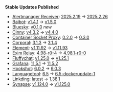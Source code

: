 **Stable Updates Published**

* [Alertmanager Receiver](https://github.com/metio/matrix-alertmanager-receiver): [2025.2.19](https://github.com/metio/matrix-alertmanager-receiver/releases/tag/2025.2.19) -> [2025.2.26](https://github.com/metio/matrix-alertmanager-receiver/releases/tag/2025.2.26)
* [Baibot](https://github.com/etkecc/baibot): [v1.4.1](https://github.com/etkecc/baibot/releases/tag/v1.4.1) -> [v1.5.0](https://github.com/etkecc/baibot/releases/tag/v1.5.0)
* [Bluesky](https://github.com/mautrix/bluesky): [v0.1.0](https://github.com/mautrix/bluesky/releases/tag/v0.1.0) _new_
* [Cinny](https://github.com/ajbura/cinny): [v4.3.2](https://github.com/ajbura/cinny/releases/tag/v4.3.2) -> [v4.4.0](https://github.com/ajbura/cinny/releases/tag/v4.4.0)
* [Container Socket Proxy](https://github.com/Tecnativa/docker-socket-proxy): [0.2.0](https://github.com/Tecnativa/docker-socket-proxy/releases/tag/v0.2.0) -> [0.3.0](https://github.com/Tecnativa/docker-socket-proxy/releases/tag/v0.3.0)
* [Corporal](https://github.com/devture/matrix-corporal): [3.1.3](https://github.com/devture/matrix-corporal/releases/tag/3.1.3) -> [3.1.4](https://github.com/devture/matrix-corporal/releases/tag/3.1.4)
* [Element](https://github.com/element-hq/element-web): [v1.11.92](https://github.com/element-hq/element-web/releases/tag/v1.11.92) -> [v1.11.93](https://github.com/element-hq/element-web/releases/tag/v1.11.93)
* [Exim Relay](https://github.com/devture/exim-relay): [4.98-r0-4](https://github.com/devture/exim-relay/releases/tag/4.98-r0-4) -> [4.98.1-r0-0](https://github.com/devture/exim-relay/releases/tag/4.98.1-r0-0)
* [Fluffychat](https://github.com/krille-chan/fluffychat): [v1.25.0](https://github.com/krille-chan/fluffychat/releases/tag/v1.25.0) -> [v1.25.1](https://github.com/krille-chan/fluffychat/releases/tag/v1.25.1)
* [Grafana](https://github.com/grafana/grafana): [11.5.1](https://github.com/grafana/grafana/releases/tag/v11.5.1) -> [11.5.2](https://github.com/grafana/grafana/releases/tag/v11.5.2)
* [Hookshot](https://github.com/matrix-org/matrix-hookshot): [6.0.2](https://github.com/matrix-org/matrix-hookshot/releases/tag/6.0.2) -> [6.0.3](https://github.com/matrix-org/matrix-hookshot/releases/tag/6.0.3)
* [Languagetool](https://github.com/Erikvl87/docker-languagetool): [6.5](https://github.com/Erikvl87/docker-languagetool/releases/tag/v6.5) -> [6.5-dockerupdate-1](https://github.com/Erikvl87/docker-languagetool/releases/tag/v6.5-dockerupdate-1)
* [Linkding](https://github.com/sissbruecker/linkding): [latest](https://github.com/sissbruecker/linkding/releases/tag/latest) -> [1.38.1](https://github.com/sissbruecker/linkding/releases/tag/1.38.1)
* [Synapse](https://github.com/element-hq/synapse): [v1.124.0](https://github.com/element-hq/synapse/releases/tag/v1.124.0) -> [v1.125.0](https://github.com/element-hq/synapse/releases/tag/v1.125.0)
